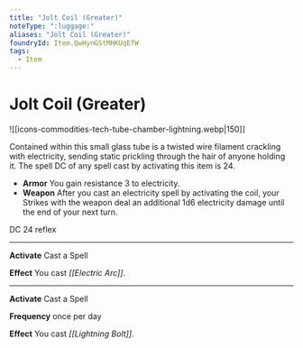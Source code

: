 ```yaml
---
title: "Jolt Coil (Greater)"
noteType: ":luggage:"
aliases: "Jolt Coil (Greater)"
foundryId: Item.QwHynGStMHKUqEfW
tags:
  - Item
---
```


# Jolt Coil (Greater)
![[icons-commodities-tech-tube-chamber-lightning.webp|150]]

Contained within this small glass tube is a twisted wire filament crackling with electricity, sending static prickling through the hair of anyone holding it. The spell DC of any spell cast by activating this item is 24.

*   **Armor** You gain resistance 3 to electricity.
*   **Weapon** After you cast an electricity spell by activating the coil, your Strikes with the weapon deal an additional 1d6 electricity damage until the end of your next turn.

DC 24 reflex

* * *

**Activate** Cast a Spell

**Effect** You cast _[[Electric Arc]]_.

* * *

**Activate** Cast a Spell

**Frequency** once per day

**Effect** You cast _[[Lightning Bolt]]_.

